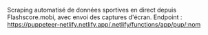 Scraping automatisé de données sportives en direct depuis Flashscore.mobi, avec envoi des captures d'écran.
Endpoint : 
https://puppeteer-netlify.netlify.app/.netlify/functions/app/pup/:nom
